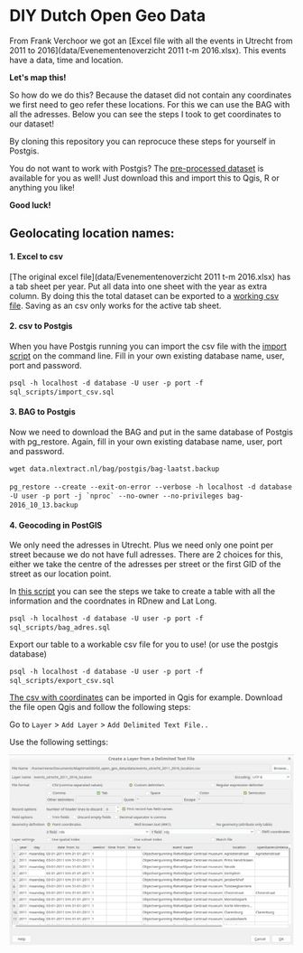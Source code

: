 # DIY Dutch Open Geo Data

From Frank Verchoor we got an [Excel file with all the events in Utrecht from 2011 to 2016](data/Evenementenoverzicht 2011 t-m 2016.xlsx). This events have a data, time and location. 

**Let's map this!**

So how do we do this? Because the dataset did not contain any coordinates we first need to geo refer these locations. For this we can use the BAG with all the adresses. Below you can see the steps I took to get coordinates to our dataset!

By cloning this repository you can reprocuce these steps for yourself in Postgis. 

You do not want to work with Postgis? The [pre-processed dataset](/data/.csv) is available for you as well! Just download this and import this to Qgis, R or anything you like!

**Good luck!**


## Geolocating location names:

#### 1. Excel to csv
[The original excel file](data/Evenementenoverzicht 2011 t-m 2016.xlsx) has a tab sheet per year. Put all data into one sheet with the year as extra column. By doing this the total dataset can be exported to a [working csv file](data/Evenementenoverzicht_2011_2016.csv). Saving as an csv only works for the active tab sheet. 

#### 2. csv to Postgis
When you have Postgis running you can import the csv file with the [import script](sql_scripts/import_csv.sql) on the command line. Fill in your own existing database name, user, port and password. 

	psql -h localhost -d database -U user -p port -f sql_scripts/import_csv.sql

#### 3. BAG to Postgis 
Now we need to download the BAG and put in the same database of Postgis with pg_restore. Again, fill in your own existing database name, user, port and password. 

	wget data.nlextract.nl/bag/postgis/bag-laatst.backup 

	pg_restore --create --exit-on-error --verbose -h localhost -d database -U user -p port -j `nproc` --no-owner --no-privileges bag-2016_10_13.backup

#### 4. Geocoding in PostGIS 
We only need the adresses in Utrecht. Plus we need only one point per street because we do not have full adresses. There are 2 choices for this, either we take the centre of the adresses per street or the first GID of the street as our location point.

In [this script](sql_scripts/bag_adres.sql) you can see the steps we take to create a table with all the information and the coordnates in RDnew and Lat Long. 

	psql -h localhost -d database -U user -p port -f sql_scripts/bag_adres.sql

Export our table to a workable csv file for you to use! (or use the postgis database)

	psql -h localhost -d database -U user -p port -f sql_scripts/export_csv.sql


[The csv with coordinates](data/.csv) can be imported in Qgis for example. Download the file open Qgis and follow the following steps:

Go to `Layer` > `Add Layer` > `Add Delimited Text File.. `

Use the following settings: 

![](img/Screenshot_csv_Qgis.png)
